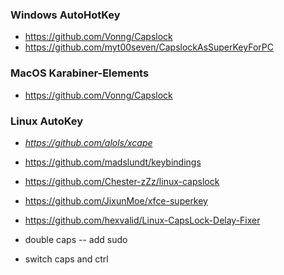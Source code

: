 ### Windows AutoHotKey

 - https://github.com/Vonng/Capslock
 - https://github.com/myt00seven/CapslockAsSuperKeyForPC
 
### MacOS Karabiner-Elements

 - https://github.com/Vonng/Capslock

### Linux AutoKey

- *https://github.com/alols/xcape*
- https://github.com/madslundt/keybindings
- https://github.com/Chester-zZz/linux-capslock

- https://github.com/JixunMoe/xfce-superkey
- https://github.com/hexvalid/Linux-CapsLock-Delay-Fixer
- double caps -- add sudo 
- switch caps and ctrl
